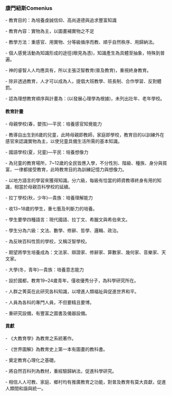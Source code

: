 ### 康門紐斯Comenius

\- 教育目的：為培養虔誠信仰、高尚道德與追求豐富知識

  

\- 教育內容：實物為主，以圖畫補實物之不足

  

\- 教學方法：重感官、用實物、分等級循序而教、順乎自然秩序、用歸納法。

  

\- 個人感覺活動為知識形成的途徑(眼見為憑)，知識產生為具體至抽象，特殊到普遍。

  

\- 神的睿智人人均應具有，所以主張泛智教育(普及教育)，重視終身教育。

  

\- 除非透過教育，人才可以成為人，提倡大班教學、班長制、合作學習、反對體罰。

  

\- 認為理想教育順序與計畫為：(以發展心理學為根據)，未列出壯年、老年學校。

  

#### 教育計畫

\- 母親學校(春，嬰孩)—平民：培養感官知覺能力

\- 教導自出生到6歲的兒童，此時母親即教師，家庭即學校，教育目的以訓練外在感官來認識實物為主，以使兒童具備生活所需的基本知識。

  

\- 國語學校(夏，兒童)—平民：培養想像力

\- 為兒童的教育場所，7~12歲的全民皆應入學，不分性別、階級、種族、身分與貧富，一律都接受教育，此時教育目的為訓練記憶力與想像力。

\- 以地方語言的學習來獲得知識。分六級，每級有恰當的師資教導終身有用的知識，相當於母親百科學校的延續。

  

\- 拉丁學校(秋，少年)—貴族：培養理解能力

\- 收13~18歲的學生，重七藝及判斷力的培養。

\- 學生要學四種語言：現代國語、拉丁文、希臘文與希伯來文。

\- 學生分為六級：文法、數學、修辭、哲學、邏輯、政治。

\- 為反映百科性質的學校，又稱泛智學校。

\- 期望將學生培養成為：文法家、辯證家、修辭家、算數家、幾何家、音樂家、天文家。

  

\- 大學(冬，青年)—貴族：培養意志能力

\- 設於國都，教育19~24歲青年，僅收優秀分子，為科學研究所在。

\- 人群之菁英在此研究各科知識，以增進人類福祉與促進世界和平。

\- 人員為各科的專門人員，不但要精且要博。

\- 重研究設備，有豐富之圖書及儀器設備。

  

#### 貢獻

\- 《大教育學》為教育之系統著作。

\- 《世界圖解》為教育史上第一本有圖畫的教科書。

\- 奠定教育心理化之基礎。

\- 將自然百科列為教材，重經驗歸納法，促進科學研究。

\- 相信人人可教、家庭、鄉村均有推廣教育之功能，對普及教育有莫大貢獻，促進人類間和諧與統一。
